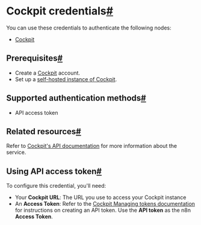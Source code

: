 [](https://github.com/n8n-io/n8n-docs/edit/main/docs/integrations/builtin/credentials/cockpit.md "Edit this page")

# Cockpit credentials[#](#cockpit-credentials "Permanent link")

You can use these credentials to authenticate the following nodes:

*   [Cockpit](../../app-nodes/n8n-nodes-base.cockpit/)

## Prerequisites[#](#prerequisites "Permanent link")

*   Create a [Cockpit](https://getcockpit.com/) account.
*   Set up a [self-hosted instance of Cockpit](https://getcockpit.com/documentation/core/quickstart/installation).

## Supported authentication methods[#](#supported-authentication-methods "Permanent link")

*   API access token

## Related resources[#](#related-resources "Permanent link")

Refer to [Cockpit's API documentation](https://getcockpit.com/documentation/core/api/introduction) for more information about the service.

## Using API access token[#](#using-api-access-token "Permanent link")

To configure this credential, you'll need:

*   Your **Cockpit URL**: The URL you use to access your Cockpit instance
*   An **Access Token**: Refer to the [Cockpit Managing tokens documentation](https://getcockpit.com/documentation/core/api/authentication/#managing-tokens) for instructions on creating an API token. Use the **API token** as the n8n **Access Token**.